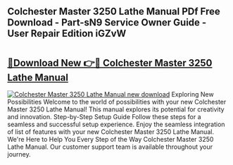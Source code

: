 ## Colchester Master 3250 Lathe Manual PDf Free Download - Part-sN9 Service Owner Guide - User Repair Edition iGZvW

# <h2><a href="http://bc52019.oget.top/?id=Colchester+Master+3250+Lathe+Manual">🔗Download New 👉🔴 Colchester Master 3250 Lathe Manual</a></h2>

[![Colchester Master 3250 Lathe Manual new download](https://i.imgur.com/5g1atiW.png)](http://bc52019.oget.top/?id=Colchester+Master+3250+Lathe+Manual)
Exploring New Possibilities Welcome to the world of possibilities with your new Colchester Master 3250 Lathe Manual! This manual explores its potential for creativity and innovation. Step-by-Step Setup Guide Follow these steps for a seamless and successful setup experience. Enjoy the seamless integration of list of features with your new Colchester Master 3250 Lathe Manual. We're Here to Help You Every Step of the Way Colchester Master 3250 Lathe Manual. Our customer support team is available throughout your journey.

